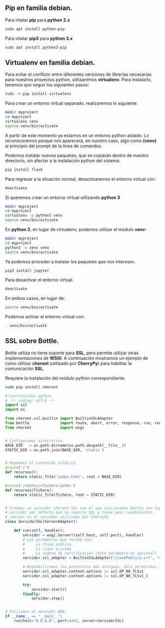 ## Pip en familia debian.
Para intalar **pip** para **python 2.x**
```bash
sudo apt install python-pip
```
Para intalar **pip3** para **python 3.x**
```bash
sudo apt install python3-pip
```

## Virtualenv en familia debian.
Para evitar el conflicto entre diferentes versiones de librerías necesarias para nuestros proyectos python, utilizaremos **virtualenv**. Para instalarlo, tenemos que seguir los siguientes pasos:
```bash
sudo -H pip install virtualenv
```
Para crear un entorno virtual separado, realizaremos lo siguiente:
```bash
mkdir myproject
cd myproject
virtualenv venv
source venv/bin/activate
```
A partir de este momento ya estamos en un entorno python aislado. Lo reconoceremos porque nos aparecerá, en nuestro caso, algo como **(venv)** al principio del prompt de la línea de comandos.

Podemos instalar nuevos paquetes, que se copiarán dentro de nuestro directorio, sin afectar a la instalación python del sistema.
```bash
pip install flask
```
Para regresar a la situación normal, desactivaremos el entorno virtual con:
```bash
deactivate 
```

Si queremos crear un entorno virtual utilizando **python 3**
```bash
mkdir myproject
cd myproject
virtualenv -p python3 venv
source venv/bin/activate
```

En **python 3**, en lugar de virtualenv, podemos utilizar el módulo **venv**-

```bash
mkdir myproject
cd myproject
python3 -m venv venv
source venv/bin/activate
```

Ya podemos proceder a instalar los paquetes que nos interesen.
```bash
pip3 install jupyter
```
Para desactivar el entorno virtual.
```bash
deactivate
```

En ambos casos, en lugar de:
```bash
source venv/bin/activate
```
Podemos activar el entorno virtual con:
```bash
. venv/bin/activate
```







## SSL sobre Bottle.
Bottle utiliza no tiene soporte para **SSL**, pero permite utilizar otras implementaciones de **WSGI**. A continuación mostramos un ejemplo de como utilizar **cheroot** (utilizado por **CherryPy**) para habilitar la comunicación **SSL**.

Requiere la instalación del módulo python correspondiente. 

```bash
sudo pip install cheroot
```

```python
#!/usr/bin/env python
# -*- coding: utf-8 -*-
import ssl
import os

from cheroot.ssl.builtin import BuiltinSSLAdapter
from bottle              import route, abort, error, response, run, redirect, request, static_file, ServerAdapter
from cheroot             import wsgi


# Configuramos directorios.
BASE_DIR   = os.path.dirname(os.path.abspath(__file__))
STATIC_DIR = os.path.join(BASE_DIR, 'static')


# Mapeamos el contenido estático.
@route('/')
def recursos():
    return static_file('index.html', root = BASE_DIR)

@route('/static/<fichero:path>')
def recursos(fichero):
    return static_file(fichero, root = STATIC_DIR)


# Creamos un servidor cheroot SSL con el que iniciaremos Bottle (en lugar del
# servidor por defecto que no soporta SSL y tiene peor rendimiento).
# cheroot es el servidor utilizado por CherryPy.
class ServidorSSL(ServerAdapter):

    def run(self, handler):
        servidor = wsgi.Server((self.host, self.port), handler)
        # Los parámetros que recibe son: 
        #     La clave pública.
        #     La clave privada.
        #     La cadena de certificación (este parámetro es opcional)
        servidor.ssl_adapter = BuiltinSSLAdapter("clavePublica.crt", "clavePrivada.key", "cadenaDeCertificados.crt")

        # Deshabilitamos los protocolos más antiguos. Sólo permitimos TLSv1.2
        servidor.ssl_adapter.context.options |= ssl.OP_NO_TLSv1
        servidor.ssl_adapter.context.options |= ssl.OP_NO_TLSv1_1

        try:
            servidor.start()
        finally:
            servidor.stop()


# Iniciamos el servidor WEB.
if __name__ == "__main__":
    run(host="0.0.0.0", port=4443, server=ServidorSSL)

```
